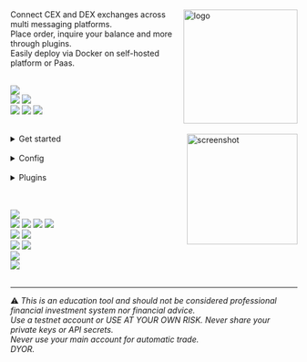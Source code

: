 <br>
<br>

<img  alt="logo" src="https://i.imgur.com/Q7iDDyB.jpg" align="right" alt="talky" width="200" height="200">
<div align="left">
<!-- <a href="https://github.com/mraniki/tt/"><img src="https://img.shields.io/github/stars/mraniki/tt?style=for-the-badge"></a>-->
<!-- <a href="https://github.com/mraniki/tt/issues"><img alt="GitHub issues" src="https://img.shields.io/github/issues/mraniki/tt?style=for-the-badge&color=blue"></a> -->
Connect CEX and DEX exchanges across multi messaging platforms.<br>
Place order, inquire your balance and more through plugins.<br>
Easily deploy via Docker on self-hosted platform or Paas.<br>
<br>
<p align="left">
<a href="https://talkytrader.github.io/wiki/"><img src="https://img.shields.io/badge/Wiki-%23000000.svg?style=for-the-badge&logo=wikipedia&logoColor=white"></a><br>
<a href="https://github.com/mraniki/tt/"><img src="https://img.shields.io/badge/github-%23000000.svg?style=for-the-badge&logo=github&logoColor=white"></a>
<a href="https://hub.docker.com/r/mraniki/tt"><img src="https://img.shields.io/docker/pulls/mraniki/tt?style=for-the-badge"></a><br>
<a href="https://coindrop.to/mraniki"><img src="https://img.shields.io/badge/tips-000000?style=for-the-badge&logo=buymeacoffee&logoColor=white"></a>
<a href="https://t.me/TTTalkyTraderChat/1"><img src="https://img.shields.io/badge/talky-blue?style=for-the-badge&logo=telegram&logoColor=white"></a>
<a href="https://discord.gg/gMNERs5M9"><img src="https://img.shields.io/discord/1049307055867035648?style=for-the-badge&logo=discord&logoColor=white&label=%20%20&color=blue"></a>
<br><br>
</p>

<img align="right" width="194" alt="screenshot" src="https://github.com/mraniki/tt/assets/8766259/14cb1653-f6b4-44e7-b07c-d930060c7363">

<details close>
<summary>Get started</summary>

<ol>
<li>Create your channel/room and your platform bot
<ul>
<li>Telegram via <a href="https://core.telegram.org/bots/tutorial">Telegram @BotFather</a> and <a href="https://docs.telethon.dev/en/stable/basic/signing-in.html">create an API key</a> </li>
<li>Discord via <a href="https://discord.com/developers/docs/intro">Discord Dev portal</a></li>
<li>Matrix via <a href="https://turt2live.github.io/matrix-bot-sdk/index.html">Matrix.org</a></li>
</ul></li>
<li>Get your
<ul>
<li><a href="https://support.metamask.io/hc/en-us/articles/360015289632-How-to-export-an-account-s-private-key">DEX wallet address and private key</a></li>
<li><a href="https://github.com/ccxt/ccxt">CEX API Keys</a></li>
</ul></li>
<li>Create your config file settings.toml or use env variables</li>

<details close>
<summary>settings example</summary>
   
<!-- https://github.com/mraniki/tt/blob/b0e72f68345271c00cf1eed4c6506b8b00ca0b4a/examples/example_settings.toml#L2-->

<script src="https://emgithub.com/embed-v2.js?target=https%3A%2F%2Fgithub.com%2Fmraniki%2Ftt%2Fblob%2Fmain%2Fexamples%2Fexample_settings.toml&style=nnfx-dark&type=code&showBorder=on&showLineNumbers=on&showFullPath=on&showCopy=on"></script>

</details>

<li>Deploy via:
   <ul> 
<li>docker 
          <code>docker pull mraniki/tt:latest</code> or <code>docker pull ghcr.io/mraniki/tt:latest</code></li>
<li>locally 
          <code>git clone https://github.com/mraniki/tt:main</code> && <code>pip install -r .requirements/requirements.txt</code> </li>
</ul></li>
<li>Start your container or if deployed locally use <code>python3 bot.py</code> to start </li>
<li>Try it now</li>
<a href="https://app.koyeb.com/deploy?type=docker&image=docker.io/mraniki/tt&name=tt-demo"><img src="https://img.shields.io/badge/Deploy%20on%20Koyeb-blue?style=for-the-badge&logo=koyeb"></a>
</ol>

</details>

<br>

<details close>
<summary>Config</summary>

<details close>
<summary>env vars list</summary>


<!--https://github.com/mraniki/tt/blob/b0e72f68345271c00cf1eed4c6506b8b00ca0b4a/tt/talky_settings.toml#L1-L367-->

<script src="https://emgithub.com/embed-v2.js?target=https%3A%2F%2Fgithub.com%2Fmraniki%2Ftt%2Fblob%2Fmain%2Ftt%2Ftalky_settings.toml&style=nnfx-dark&type=code&showBorder=on&showLineNumbers=on&showFileMeta=on&showFullPath=on&showCopy=on"></script>

</details>

</details>

<br>

<details close>
<summary>Plugins</summary>

<h4>Talky</h4>
<br>
<table style="border: 1px solid transparent">
<!--   <tr>
    <td>
<a href="https://talkytrader.github.io/wiki/"><img src="https://img.shields.io/badge/Wiki-%23000000.svg?style=for-the-badge&logo=wikipedia&logoColor=white"></a><br>
<a href="https://github.com/mraniki/tt/"><img src="https://img.shields.io/badge/github-%23000000.svg?style=for-the-badge&logo=github&logoColor=white"></a>
<a href="https://hub.docker.com/r/mraniki/tt"><img alt="Docker Pulls" src="https://img.shields.io/docker/pulls/mraniki/tt?style=for-the-badge"></a><br>
<a href="https://coindrop.to/mraniki"><img src="https://img.shields.io/badge/tips-000000?style=for-the-badge&logo=buymeacoffee&logoColor=white"></a>
<a href="https://t.me/TTTalkyTraderChat/1"><img src="https://img.shields.io/badge/talky-blue?style=for-the-badge&logo=telegram&logoColor=white"></a>
<a href="https://discord.gg/gMNERs5M9"><img src="https://img.shields.io/discord/1049307055867035648?style=for-the-badge&logo=discord&logoColor=white&label=%20%20&color=blue"></a>
   </td>
      <td align="center"><img width="200" alt="Logo" src="https://i.imgur.com/Q7iDDyB.jpg"></td>
  </tr> -->
  <tr>
    <td>
   <img src="https://img.shields.io/github/v/release/mraniki/tt?style=for-the-badge"><br>
   <a href="https://talkytrader.github.io/wiki/"><img src="https://img.shields.io/github/actions/workflow/status/mraniki/tt/%F0%9F%91%B7Flow.yml?style=for-the-badge&logo=GitHub&logoColor=white"></a><br>
<a href="https://talky.readthedocs.io"><img src="https://readthedocs.org/projects/talky/badge/?version=latest&style=for-the-badge"></a><br>
   <a href="https://codebeat.co/projects/github-com-mraniki-tt-main"><img alt="codebeat badge" src="https://codebeat.co/badges/94b328d7-777c-4d54-a0d9-ff4625c5e05d" /></a><br>
<a href="https://codecov.io/gh/mraniki/tt" ><img src="https://codecov.io/gh/mraniki/tt/branch/dev/graph/badge.svg?token=ILJTC0F4K1"/> </a>
<br><br>
    </td>
    <td align="center"> 
       Connect CEX and DEX exchanges <br>
       across multi messaging platforms <br>
       with plugin support.
    </td>
     
  </tr>
</table>
<br>

<h4>FindMyOrder</h4>

<table style="border: 1px solid transparent">
<!--   <tr>
    <td>
<a href="https://talkytrader.github.io/wiki/"><img src="https://img.shields.io/badge/Wiki-%23000000.svg?style=for-the-badge&logo=wikipedia&logoColor=white"></a><br>
<a href="https://github.com/mraniki/findmyorder/"><img src="https://img.shields.io/badge/github-%23000000.svg?style=for-the-badge&logo=github&logoColor=white"></a>
<a href="https://hub.docker.com/r/mraniki/tt"><img src="https://img.shields.io/docker/pulls/mraniki/tt?style=for-the-badge"></a><br>
<a href="https://coindrop.to/mraniki"><img src="https://img.shields.io/badge/tips-000000?style=for-the-badge&logo=buymeacoffee&logoColor=white"></a>
<a href="https://t.me/TTTalkyTraderChat/1"><img src="https://img.shields.io/badge/talky-blue?style=for-the-badge&logo=telegram&logoColor=white"></a>
<a href="https://discord.gg/gMNERs5M9"><img src="https://img.shields.io/discord/1049307055867035648?style=for-the-badge&logo=discord&logoColor=white&label=%20%20&color=blue"></a>
    </td>
    <td align="center"><img width="200" alt="Logo" src="https://user-images.githubusercontent.com/8766259/233823991-cceaa05a-ff15-4796-a6bb-bcb3ee0d8859.jpg"></td>
  </tr> -->
  <tr>
    <td>
      <a href="https://pypi.org/project/findmyorder/"><img src="https://img.shields.io/pypi/v/findmyorder?style=for-the-badge&logo=PyPI&logoColor=white"></a><br>
      <a href="https://pypi.org/project/findmyorder/"><img src="https://img.shields.io/pypi/dm/findmyorder?style=for-the-badge&logo=PyPI&logoColor=white&label=pypi&labelColor=grey"></a><br>
      <a href="https://github.com/mraniki/findmyorder"><img src="https://img.shields.io/github/actions/workflow/status/mraniki/findmyorder/%F0%9F%91%B7Flow.yml?style=for-the-badge&logo=GitHub&logoColor=white"></a><br>
   <a href="https://talkyuniverse.readthedocs.io/projects/fyndmyorder/"><img src="https://readthedocs.org/projects/talkytrend/badge/?version=latest&style=for-the-badge"></a><br>
   <a href="https://codebeat.co/projects/github-com-mraniki-findmyorder-main"><img src="https://codebeat.co/badges/9b113098-d22d-498d-9c61-eb1e96c1311a"/></a><br>
   <a href="https://codecov.io/gh/mraniki/findmyorder"><img src="https://codecov.io/gh/mraniki/findmyorder/branch/main/graph/badge.svg?token=4838MSZNCC"/> </a><br>
    </td>
     <td align="left"> 
        Find My order,<br>
       a parsing package to find trading order
     </td>
  </tr>
</table>

<h5>How to use it</h5>
<pre>
<code>
      from findmyorder import FindMyOrder
         fmo = FindMyOrder()
         msg_order = "buy EURUSD sl=1000 tp=1000 q=1 comment=FOMC"
         order = await fmo.get_order(msg_order)
         #{'action': 'BUY', 'instrument': 'EURUSD', 'stop_loss': '1000', 'take_profit': '1000', 'quantity': '2', 'order_type': None, 'leverage_type': None, 'comment': None, 'timestamp': datetime.datetime(2023, 5, 3, 12, 10, 28, 731282, tzinfo=datetime.timezone.utc)}
</code>
</pre>

<h5>Example</h5>

https://github.com/mraniki/findmyorder/blob/6211e686abf1321ab3d5a8ac33068f854b0e9336/examples/example.py#L1-L90

<h4>DXSP</h4>
<br>

<table style="border: 1px solid transparent">
<!--   <tr>
    <td>
<a href="https://talkytrader.github.io/wiki/"><img src="https://img.shields.io/badge/Wiki-%23000000.svg?style=for-the-badge&logo=wikipedia&logoColor=white"></a><br>
<a href="https://github.com/mraniki/dxsp/"><img src="https://img.shields.io/badge/github-%23000000.svg?style=for-the-badge&logo=github&logoColor=white"></a>
<a href="https://hub.docker.com/r/mraniki/tt"><img src="https://img.shields.io/docker/pulls/mraniki/tt?style=for-the-badge"></a><br>
<a href="https://coindrop.to/mraniki"><img src="https://img.shields.io/badge/tips-000000?style=for-the-badge&logo=buymeacoffee&logoColor=white"></a>
<a href="https://t.me/TTTalkyTraderChat/1"><img src="https://img.shields.io/badge/talky-blue?style=for-the-badge&logo=telegram&logoColor=white"></a>
<a href="https://discord.gg/gMNERs5M9"><img src="https://img.shields.io/discord/1049307055867035648?style=for-the-badge&logo=discord&logoColor=white&label=%20%20&color=blue"></a>
  </td>
    <td align="center"><img width="200" alt="Logo" src="https://user-images.githubusercontent.com/8766259/231213427-63ea2752-13d5-4993-aee2-90671b57fc6e.png"></td>
  </tr> -->
  <tr>
    <td>
      <a href="https://pypi.org/project/dxsp/"><img src="https://img.shields.io/pypi/v/dxsp?style=for-the-badge&logo=PyPI&logoColor=white"></a><br>
      <a href="https://pypi.org/project/dxsp/"><img src="https://img.shields.io/pypi/dm/dxsp?style=for-the-badge&logo=PyPI&logoColor=white&label=pypi&labelColor=grey"></a><br>
      <a href="https://github.com/mraniki/dxsp/"><img src="https://img.shields.io/github/actions/workflow/status/mraniki/dxsp/%F0%9F%91%B7Flow.yml?style=for-the-badge&logo=GitHub&logoColor=white"></a><br>
   <a href="https://talkyuniverse.readthedocs.io/projects/dxsp/"><img src="https://readthedocs.org/projects/dxsp/badge/?version=latest&style=for-the-badge"></a><br>
   <a href="https://codebeat.co/projects/github-com-mraniki-dxsp-main"><img src="https://codebeat.co/badges/b1376839-73bc-4b41-bfc1-2fb099f1fc2a"/></a><br>
   <a href="https://codecov.io/gh/mraniki/dxsp"><img src="https://codecov.io/gh/mraniki/dxsp/branch/main/graph/badge.svg?token=39ED0ZA6IH"/> </a><br>
    </td>
    <td align="left"> 
Swap made easy<br>
Trade on any blockchains with uniswap based router or 0x protocol.
    </td>
     
  </tr>
</table>

<h5>How to use it</h5>
<pre>
<code>
   from dxsp import DexSwap
    dex = DexSwap()
    #BUY 10 USDT to SWAP with BITCOIN
    demo_tx = await dex.get_swap('USDT','wBTC',10)
    print("demo_tx ", demo_tx)
</code>
</pre>

<h5>Example</h5>

https://github.com/mraniki/dxsp/blob/f76fd035eddadc4de2a8509a7c26250c187b0658/examples/example.py#L1-L68


<h4>IamListening</h4>
<br>
<table style="border: 1px solid transparent">
<!--   <tr>
    <td>
<a href="https://talkytrader.github.io/wiki/"><img src="https://img.shields.io/badge/Wiki-%23000000.svg?style=for-the-badge&logo=wikipedia&logoColor=white"></a><br>
<a href="https://github.com/mraniki/iamlistening/"><img src="https://img.shields.io/badge/github-%23000000.svg?style=for-the-badge&logo=github&logoColor=white"></a>
<a href="https://hub.docker.com/r/mraniki/tt"><img alt="Docker Pulls" src="https://img.shields.io/docker/pulls/mraniki/tt?style=for-the-badge"></a><br>
<a href="https://coindrop.to/mraniki"><img src="https://img.shields.io/badge/tips-000000?style=for-the-badge&logo=buymeacoffee&logoColor=white"></a>
<a href="https://t.me/TTTalkyTraderChat/1"><img src="https://img.shields.io/badge/talky-blue?style=for-the-badge&logo=telegram&logoColor=white"></a> <a href="https://discord.gg/gMNERs5M9"><img src="https://img.shields.io/discord/1049307055867035648?style=for-the-badge&logo=discord&logoColor=white&label=%20%20&color=blue"></a>
    </td>
    <td align="center"><img width="200" alt="Logo" src="https://user-images.githubusercontent.com/8766259/242846519-f76331f6-8821-49eb-8f1c-06aedd8557be.jpeg"></td>
  </tr> -->
  <tr>
    <td>
      <a href="https://pypi.org/project/iamlistening/"><img src="https://img.shields.io/pypi/v/iamlistening?style=for-the-badge&logo=PyPI&logoColor=white"></a><br>
      <a href="https://pypi.org/project/iamlistening/"><img src="https://img.shields.io/pypi/dm/iamlistening?style=for-the-badge&logo=PyPI&logoColor=white&label=pypi&labelColor=grey"></a><br>
      <a href="https://github.com/mraniki/iamlistening/"><img src="https://img.shields.io/github/actions/workflow/status/mraniki/iamlistening/%F0%9F%91%B7Flow.yml?style=for-the-badge&logo=GitHub&logoColor=white"></a><br>
   <a href="https://talkyuniverse.readthedocs.io/projects/iamlistening/"><img src="https://readthedocs.org/projects/iamlistening/badge/?version=latest&style=for-the-badge"></a><br>
   <a href="https://codebeat.co/projects/github-com-mraniki-iamlistening-main"><img src="https://codebeat.co/badges/4085334e-4590-41f6-a70c-69e9a2641c79"/></a><br>
   <a href="https://codecov.io/gh/mraniki/iamlistening"> <img src="https://codecov.io/gh/mraniki/iamlistening/branch/main/graph/badge.svg?token=QZ55U6KQFN"/></a><br>
    </td>
    <td align="left"> 
       A python package to listen to messaging platforms,<br>
       such as discord, telegram and matrix 
    </td>
     
  </tr>
</table>

<h5>How to use it</h5>
<pre>
<code>
      from iamlistening import Listener
        listener = Listener()
        task = asyncio.create_task(listener.run_forever())
        while True:
          msg = await listener.get_latest_message()
          if msg:
            print(f"Frasier👂: {msg}"
        await task
</code>
</pre>

<h5>Example</h5>

https://github.com/mraniki/iamlistening/blob/dcc5dad8887300e34d66d1e36635479ad3b54685/examples/example.py#L1

<h4>TalkyTrend</h4>
<br>
<table style="border: 1px solid transparent">
<!--   <tr>
    <td>
       <a href="https://talkytrader.github.io/wiki/"><img src="https://img.shields.io/badge/Wiki-%23000000.svg?style=for-the-badge&logo=wikipedia&logoColor=white"></a><br>
<a href="https://github.com/mraniki/talkytrend/"><img src="https://img.shields.io/badge/github-%23000000.svg?style=for-the-badge&logo=github&logoColor=white"></a>
<a href="https://hub.docker.com/r/mraniki/tt"><img src="https://img.shields.io/docker/pulls/mraniki/tt?style=for-the-badge"></a><br>
<a href="https://coindrop.to/mraniki"><img src="https://img.shields.io/badge/tips-000000?style=for-the-badge&logo=buymeacoffee&logoColor=white"></a>
<a href="https://t.me/TTTalkyTraderChat/1"><img src="https://img.shields.io/badge/talky-blue?style=for-the-badge&logo=telegram&logoColor=white"></a>
<a href="https://discord.gg/gMNERs5M9"><img src="https://img.shields.io/discord/1049307055867035648?style=for-the-badge&logo=discord&logoColor=white&label=%20%20&color=blue"></a>
       </td>
    <td align="center"><img width="200" alt="Logo" src="https://user-images.githubusercontent.com/8766259/226854338-e900f69e-d884-4a9a-90b1-b3dde7711b31.png"></td>
  </tr> -->
  <tr>
    <td>
      <a href="https://pypi.org/project/talkytrend/"><img src="https://img.shields.io/pypi/v/talkytrend?style=for-the-badge&logo=PyPI&logoColor=white"></a><br>
      <a href="https://pypi.org/project/talkytrend/"><img src="https://img.shields.io/pypi/dm/talkytrend?style=for-the-badge&logo=PyPI&logoColor=white"></a><br>
      <a href="https://github.com/mraniki/talkytrend/"><img src="https://img.shields.io/github/actions/workflow/status/mraniki/talkytrend/%F0%9F%91%B7Flow.yml?style=for-the-badge&logo=GitHub&logoColor=white"></a><br>
      <a href="https://talkyuniverse.readthedocs.io/projects/talkytrend/"><img src="https://readthedocs.org/projects/talkytrend/badge/?version=latest&style=for-the-badge"></a><br>
      <a href="https://codebeat.co/projects/github-com-mraniki-talkytrend-main"><img src="https://codebeat.co/badges/24c90aab-02d7-4cd1-9ad8-5907e180c9e6"/></a> <br>
      <a href="https://codecov.io/gh/mraniki/talkytrend"><img src="https://codecov.io/gh/mraniki/talkytrend/branch/main/graph/badge.svg?token=WAHUEMAJN6"/></a><br>
    </td>
    <td align="left"> 
Retrieve asset trend and economic data.<br>
Trading view connectivity with signal<br>
News connectivity<br>
       FOMC reminder<br>
    </td>
     
  </tr>
</table>

<h5>How to use it</h5>
<pre>
<code>
   from talkytrend import TalkyTrend
   talky = TalkyTrend()
    result = await talky.fetch_signal()
    #  BUY
    result = await talky.fetch_event()
    print(result)
    #  Title:  FDA advisers say new Alzheimer’s drug lecanemab slows cognitive decline
    # Description:  Panel’s opinion could pave way for full regulatory approval next month for treatment of disease that affects 6.5m Americans
    monitor = await talky.monitor() #ongoing monitoring
    # New signal for BTCUSD (4h): STRONG_SELL
    # Key event: {'title': 'OPEC-JMMC Meetings', 'country': 'ALL', 'date': '2023-06-04T06:15:00-04:00', 'impact': 'High', 'forecast': '', 'previous': ''}\
    # Key news: FDA advisers say new Alzheimer’s drug lecanemab slows cognitive decline
</code>
</pre>

<h5>Example</h5>
https://github.com/mraniki/talkytrend/blob/af472db335afec4e6a643077f7483d030e8511ac/examples/example.py#L1-L50

</details>

<br><br>
<img src="https://img.shields.io/badge/python-3670A0?style=for-the-badge&logo=python&logoColor=ffdd54"><br>
<a href="https://github.com/dynaconf/dynaconf"><img src="https://img.shields.io/badge/⚙️dynaconf-005571?style=for-the-badge&logo=settings&logoColor=ffdd54"></a>
<a href="https://github.com/caronc/apprise"><img src="https://img.shields.io/badge/💬apprise-005571?style=for-the-badge&logo=none"></a>
<a href="https://fastapi.tiangolo.com"><img src="https://img.shields.io/badge/FastAPI-005571?style=for-the-badge&logo=fastapi"></a>
<a href="https://www.uvicorn.org"><img src="https://img.shields.io/badge/uvicorn-005571?style=for-the-badge&logo=fastapi"></a><br>
<a href="https://github.com/ccxt/ccxt"><img src="https://img.shields.io/badge/CCXT-black?style=for-the-badge&logo=librariesdotio&logoColor=white"></a>
<a href="https://github.com/mraniki/dxsp"><img src="https://img.shields.io/badge/dxsp-black?style=for-the-badge&logo=librariesdotio&logoColor=white"></a><br>
<a href="https://github.com/mraniki/findmyorder"><img src="https://img.shields.io/badge/findmyorder-black?style=for-the-badge&logo=librariesdotio&logoColor=white"></a>
<a href="https://github.com/mraniki/iamlistening"><img src="https://img.shields.io/badge/iamlistening-black?style=for-the-badge&logo=librariesdotio&logoColor=white"></a><br>
<a href="https://github.com/mraniki/talkytrend"><img src="https://img.shields.io/badge/talkytrend-black?style=for-the-badge&logo=librariesdotio&logoColor=white"></a><br>
<a href="https://github.com/tarsil/asyncz"><img src="https://img.shields.io/badge/asyncz-black?style=for-the-badge&logo=librariesdotio&logoColor=white"></a>
<br><br>

<HR>
⚠️ <em>This is an education tool and should not be considered professional financial investment system nor financial advice.<br>Use a testnet account or USE AT YOUR OWN RISK. Never share your private keys or API secrets.<br>Never use your main account for automatic trade.<br>DYOR.</em>

</div>
